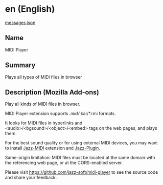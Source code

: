 # en (English)

[messages.json](../firefox/midi-player/_locales/en/messages.json)

## Name
MIDI Player

## Summary
Plays all types of MIDI files in browser

## Description (Mozilla Add-ons)
Play all kinds of MIDI files in browser.

MIDI Player extension supports *.mid/*.kar/*.rmi formats.

It looks for MIDI files in hyperlinks and &lt;audio&gt;/&lt;bgsound&gt;/&lt;object&gt;/&lt;embed&gt; tags on the web pages, and plays them.

For the best sound quality or for using external MIDI devices, you may want to install <a href=https://addons.mozilla.org/firefox/addon/jazz-midi>Jazz-MIDI</a> extension and <a href=https://jazz-soft.net>Jazz-Plugin</a>.

Same-origin limitation: MIDI files must be located at the same domain with the referencing web page, or at the CORS-enabled server.

Please visit https://github.com/jazz-soft/midi-player to see the source code and share your feedback.
